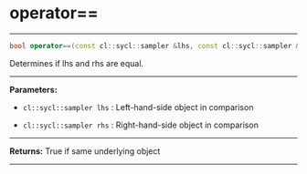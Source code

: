 # operator==

---

```cpp
bool operator==(const cl::sycl::sampler &lhs, const cl::sycl::sampler &rhs)
```


Determines if lhs and rhs are equal. 


---
**Parameters:**

 - `cl::sycl::sampler lhs`
: Left-hand-side object in comparison 

 - `cl::sycl::sampler rhs`
: Right-hand-side object in comparison 


---
**Returns:** True if same underlying object 

---
